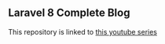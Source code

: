 ## Laravel 8 Complete Blog

This repository is linked to [this youtube series](https://www.youtube.com/playlist?list=PLFHz2csJcgk-t8ErN1BHUUxTNj45dkSqS)
